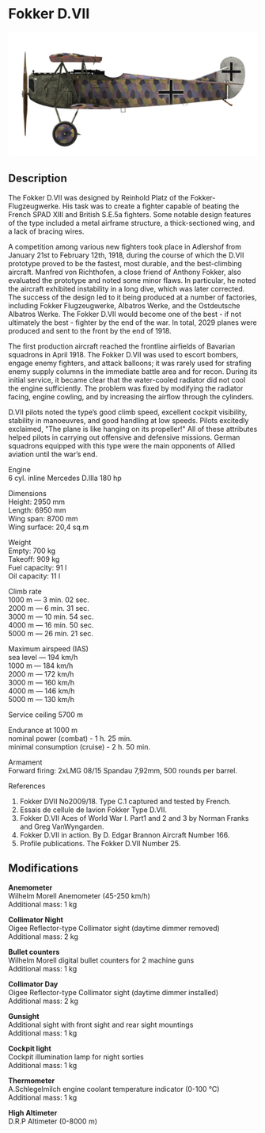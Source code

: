 # Fokker D.VII

![fokkerd7](../images/planes/fokkerd7.png)

## Description

The Fokker D.VII was designed by Reinhold Platz of the Fokker-Flugzeugwerke. His task was to create a fighter capable of beating the French SPAD XIII and British S.E.5a fighters. Some notable design features of the type included a metal airframe structure, a thick-sectioned wing, and a lack of bracing wires.  
  
A competition among various new fighters took place in Adlershof from January 21st to February 12th, 1918, during the course of which the D.VII prototype proved to be the fastest, most durable, and the best-climbing aircraft. Manfred von Richthofen, a close friend of Anthony Fokker, also evaluated the prototype and noted some minor flaws. In particular, he noted the aircraft exhibited instability in a long dive, which was later corrected. The success of the design led to it being produced at a number of factories, including Fokker Flugzeugwerke, Albatros Werke, and the Ostdeutsche Albatros Werke. The Fokker D.VII would become one of the best - if not ultimately the best - fighter by the end of the war. In total, 2029 planes were produced and sent to the front by the end of 1918.  
  
The first production aircraft reached the frontline airfields of Bavarian squadrons in April 1918. The Fokker D.VII was used to escort bombers, engage enemy fighters, and attack balloons; it was rarely used for strafing enemy supply columns in the immediate battle area and for recon. During its initial service, it became clear that the water-cooled radiator did not cool the engine sufficiently. The problem was fixed by modifying the radiator facing, engine cowling, and by increasing the airflow through the cylinders.  
  
D.VII pilots noted the type’s good climb speed, excellent cockpit visibility, stability in manoeuvres, and good handling at low speeds. Pilots excitedly exclaimed, "The plane is like hanging on its propeller!" All of these attributes helped pilots in carrying out offensive and defensive missions. German squadrons equipped with this type were the main opponents of Allied aviation until the war’s end.  
  
  
Engine  
6 cyl. inline Mercedes D.IIIa 180 hp  
  
Dimensions  
Height: 2950 mm  
Length: 6950 mm  
Wing span: 8700 mm  
Wing surface: 20,4 sq.m  
  
Weight  
Empty: 700 kg  
Takeoff: 909 kg   
Fuel capacity: 91 l  
Oil capacity: 11 l  
  
Climb rate  
1000 m —  3 min. 02 sec.  
2000 m —  6 min. 31 sec.  
3000 m — 10 min. 54 sec.  
4000 m — 16 min. 50 sec.  
5000 m — 26 min. 21 sec.  
  
Maximum airspeed (IAS)  
sea level — 194 km/h  
1000 m — 184 km/h  
2000 m — 172 km/h  
3000 m — 160 km/h  
4000 m — 146 km/h  
5000 m — 130 km/h  
  
Service ceiling 5700 m  
  
Endurance at 1000 m  
nominal power (combat) - 1 h. 25 min.  
minimal consumption (cruise) - 2 h. 50 min.  
  
Armament  
Forward firing: 2хLMG 08/15 Spandau 7,92mm, 500 rounds per barrel.  
  
References  
1) Fokker DVII No2009/18. Type C.1 captured and tested by French.  
2) Essais de cellule de lavion Fokker Type D.VII.  
3) Fokker D.VII Aces of World War I. Part1 and 2 and 3 by Norman Franks and Greg VanWyngarden.  
4) Fokker D.VII in action. By D. Edgar Brannon Aircraft Number 166.  
5) Profile publications. The Fokker D.VII Number 25.

## Modifications

**Anemometer**  
Wilhelm Morell Anemometer (45-250 km/h)  
Additional mass: 1 kg

**Collimator Night**  
Oigee Reflector-type Collimator sight (daytime dimmer removed)  
Additional mass: 2 kg

**Bullet counters**  
Wilhelm Morell digital bullet counters for 2 machine guns  
Additional mass: 1 kg

**Collimator Day**  
Oigee Reflector-type Collimator sight (daytime dimmer installed)  
Additional mass: 2 kg

**Gunsight**  
Additional sight with front sight and rear sight mountings  
Additional mass: 1 kg

**Cockpit light**  
Cockpit illumination lamp for night sorties  
Additional mass: 1 kg

**Thermometer**  
A.Schlegelmilch engine coolant temperature indicator (0-100 °C)  
Additional mass: 1 kg

**High Altimeter**  
D.R.P Altimeter (0-8000 m)

